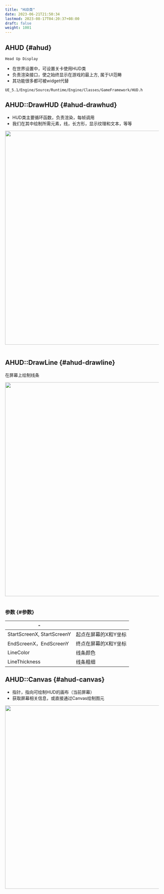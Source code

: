 ```yaml
---
title: "HUD类"
date: 2023-06-21T21:50:34
lastmod: 2023-08-17T04:20:37+08:00
draft: false
weight: 1001
---
```


## AHUD {#ahud}

`Head Up Display` <br/>

-   在世界设置中，可设置关卡使用HUD类 <br/>
-   负责渲染接口，使之始终显示在游戏的最上方, 属于UI范畴 <br/>
-   其功能很多都可被widget代替 <br/>

`UE_5.1/Engine/Source/Runtime/Engine/Classes/GameFramework/HUD.h` <br/>


## AHUD::DrawHUD {#ahud-drawhud}

-   HUD类主要循环函数，负责渲染，每帧调用 <br/>
-   我们在其中绘制所需元素，线，长方形，显示纹理和文本，等等 <br/>

<img src="/pic/API/关卡设置/AHUD/DrawHUD.png" width="700" /> <br/> <br/>


## AHUD::DrawLine {#ahud-drawline}

在屏幕上绘制线条 <br/>

<img src="/pic/API/关卡设置/AHUD/DrawLine.png" width="700" /> <br/> <br/>


### 参数 {#参数}

| -                          |             |
|----------------------------|-------------|
| StartScreenX, StartScreenY | 起点在屏幕的X和Y坐标 |
| EndScreenX，EndScreenY     | 终点在屏幕的X和Y坐标 |
| LineColor                  | 线条颜色    |
| LineThickness              | 线条粗细    |


## AHUD::Canvas {#ahud-canvas}

-   指针，指向可绘制HUD的画布（当前屏幕） <br/>
-   获取屏幕相关信息，或直接通过Canvas绘制图元 <br/>

<img src="/pic/API/关卡设置/AHUD/Canvas.png" width="600" /> <br/> <br/>

